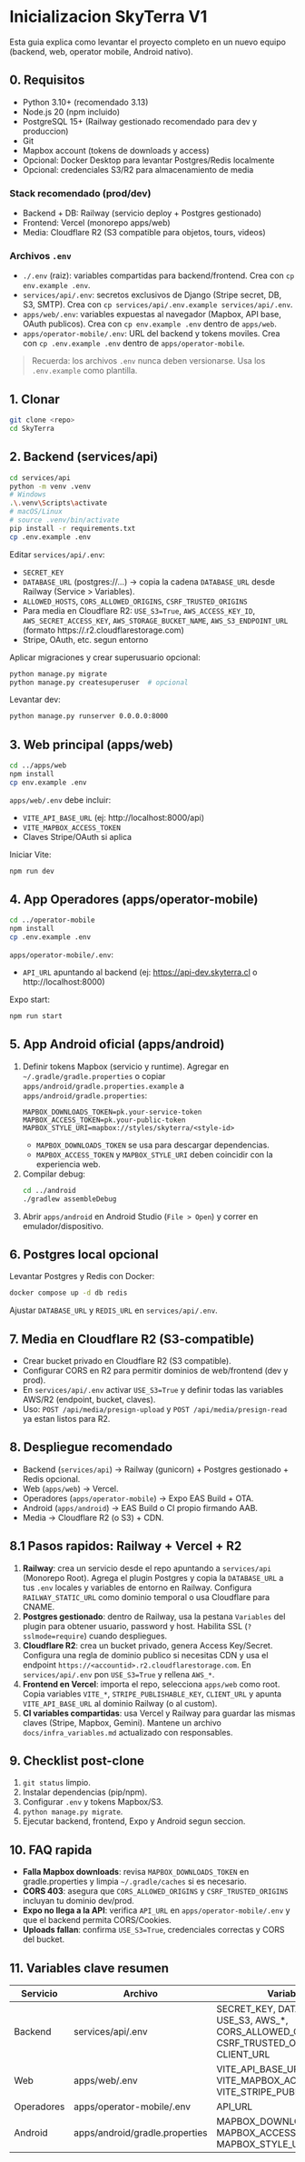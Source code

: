 # Inicializacion SkyTerra V1

Esta guia explica como levantar el proyecto completo en un nuevo equipo (backend, web, operator mobile, Android nativo).

## 0. Requisitos
- Python 3.10+ (recomendado 3.13)
- Node.js 20 (npm incluido)
- PostgreSQL 15+ (Railway gestionado recomendado para dev y produccion)
- Git
- Mapbox account (tokens de downloads y access)
- Opcional: Docker Desktop para levantar Postgres/Redis localmente
- Opcional: credenciales S3/R2 para almacenamiento de media

### Stack recomendado (prod/dev)
- Backend + DB: Railway (servicio deploy + Postgres gestionado)
- Frontend: Vercel (monorepo apps/web)
- Media: Cloudflare R2 (S3 compatible para objetos, tours, videos)

### Archivos `.env`
- `./.env` (raiz): variables compartidas para backend/frontend. Crea con `cp env.example .env`.
- `services/api/.env`: secretos exclusivos de Django (Stripe secret, DB, S3, SMTP). Crea con `cp services/api/.env.example services/api/.env`.
- `apps/web/.env`: variables expuestas al navegador (Mapbox, API base, OAuth publicos). Crea con `cp env.example .env` dentro de `apps/web`.
- `apps/operator-mobile/.env`: URL del backend y tokens moviles. Crea con `cp .env.example .env` dentro de `apps/operator-mobile`.

> Recuerda: los archivos `.env` nunca deben versionarse. Usa los `.env.example` como plantilla.

## 1. Clonar
```bash
git clone <repo>
cd SkyTerra
```

## 2. Backend (services/api)
```bash
cd services/api
python -m venv .venv
# Windows
.\.venv\Scripts\activate
# macOS/Linux
# source .venv/bin/activate
pip install -r requirements.txt
cp .env.example .env
```
Editar `services/api/.env`:
- `SECRET_KEY`
- `DATABASE_URL` (postgres://...) -> copia la cadena `DATABASE_URL` desde Railway (Service > Variables).
- `ALLOWED_HOSTS`, `CORS_ALLOWED_ORIGINS`, `CSRF_TRUSTED_ORIGINS`
- Para media en Cloudflare R2: `USE_S3=True`, `AWS_ACCESS_KEY_ID`, `AWS_SECRET_ACCESS_KEY`, `AWS_STORAGE_BUCKET_NAME`, `AWS_S3_ENDPOINT_URL` (formato https://<accountid>.r2.cloudflarestorage.com)
- Stripe, OAuth, etc. segun entorno

Aplicar migraciones y crear superusuario opcional:
```bash
python manage.py migrate
python manage.py createsuperuser  # opcional
```
Levantar dev:
```bash
python manage.py runserver 0.0.0.0:8000
```

## 3. Web principal (apps/web)
```bash
cd ../apps/web
npm install
cp env.example .env
```
`apps/web/.env` debe incluir:
- `VITE_API_BASE_URL` (ej: http://localhost:8000/api)
- `VITE_MAPBOX_ACCESS_TOKEN`
- Claves Stripe/OAuth si aplica

Iniciar Vite:
```bash
npm run dev
```

## 4. App Operadores (apps/operator-mobile)
```bash
cd ../operator-mobile
npm install
cp .env.example .env
```
`apps/operator-mobile/.env`:
- `API_URL` apuntando al backend (ej: https://api-dev.skyterra.cl o http://localhost:8000)

Expo start:
```bash
npm run start
```

## 5. App Android oficial (apps/android)
1. Definir tokens Mapbox (servicio y runtime). Agregar en `~/.gradle/gradle.properties` o copiar `apps/android/gradle.properties.example` a `apps/android/gradle.properties`:
   ```
   MAPBOX_DOWNLOADS_TOKEN=pk.your-service-token
   MAPBOX_ACCESS_TOKEN=pk.your-public-token
   MAPBOX_STYLE_URI=mapbox://styles/skyterra/<style-id>
   ```
   - `MAPBOX_DOWNLOADS_TOKEN` se usa para descargar dependencias.
   - `MAPBOX_ACCESS_TOKEN` y `MAPBOX_STYLE_URI` deben coincidir con la experiencia web.
2. Compilar debug:
   ```bash
   cd ../android
   ./gradlew assembleDebug
   ```
3. Abrir `apps/android` en Android Studio (`File > Open`) y correr en emulador/dispositivo.

## 6. Postgres local opcional
Levantar Postgres y Redis con Docker:
```bash
docker compose up -d db redis
```
Ajustar `DATABASE_URL` y `REDIS_URL` en `services/api/.env`.

## 7. Media en Cloudflare R2 (S3-compatible)
- Crear bucket privado en Cloudflare R2 (S3 compatible).
- Configurar CORS en R2 para permitir dominios de web/frontend (dev y prod).
- En `services/api/.env` activar `USE_S3=True` y definir todas las variables AWS/R2 (endpoint, bucket, claves).
- Uso: `POST /api/media/presign-upload` y `POST /api/media/presign-read` ya estan listos para R2.

## 8. Despliegue recomendado
- Backend (`services/api`) -> Railway (gunicorn) + Postgres gestionado + Redis opcional.
- Web (`apps/web`) -> Vercel.
- Operadores (`apps/operator-mobile`) -> Expo EAS Build + OTA.
- Android (`apps/android`) -> EAS Build o CI propio firmando AAB.
- Media -> Cloudflare R2 (o S3) + CDN.

## 8.1 Pasos rapidos: Railway + Vercel + R2
1. **Railway**: crea un servicio desde el repo apuntando a `services/api` (Monorepo Root). Agrega el plugin Postgres y copia la `DATABASE_URL` a tus `.env` locales y variables de entorno en Railway. Configura `RAILWAY_STATIC_URL` como dominio temporal o usa Cloudflare para CNAME.
2. **Postgres gestionado**: dentro de Railway, usa la pestana `Variables` del plugin para obtener usuario, password y host. Habilita SSL (`?sslmode=require`) cuando despliegues.
3. **Cloudflare R2**: crea un bucket privado, genera Access Key/Secret. Configura una regla de dominio publico si necesitas CDN y usa el endpoint `https://<accountid>.r2.cloudflarestorage.com`. En `services/api/.env` pon `USE_S3=True` y rellena `AWS_*`.
4. **Frontend en Vercel**: importa el repo, selecciona `apps/web` como root. Copia variables `VITE_*`, `STRIPE_PUBLISHABLE_KEY`, `CLIENT_URL` y apunta `VITE_API_BASE_URL` al dominio Railway (o al custom).
5. **CI variables compartidas**: usa Vercel y Railway para guardar las mismas claves (Stripe, Mapbox, Gemini). Mantene un archivo `docs/infra_variables.md` actualizado con responsables.

## 9. Checklist post-clone
1. `git status` limpio.
2. Instalar dependencias (pip/npm).
3. Configurar `.env` y tokens Mapbox/S3.
4. `python manage.py migrate`.
5. Ejecutar backend, frontend, Expo y Android segun seccion.

## 10. FAQ rapida
- **Falla Mapbox downloads**: revisa `MAPBOX_DOWNLOADS_TOKEN` en gradle.properties y limpia `~/.gradle/caches` si es necesario.
- **CORS 403**: asegura que `CORS_ALLOWED_ORIGINS` y `CSRF_TRUSTED_ORIGINS` incluyan tu dominio dev/prod.
- **Expo no llega a la API**: verifica `API_URL` en `apps/operator-mobile/.env` y que el backend permita CORS/Cookies.
- **Uploads fallan**: confirma `USE_S3=True`, credenciales correctas y CORS del bucket.

## 11. Variables clave resumen

| Servicio | Archivo | Variables |
|----------|---------|-----------|
| Backend | services/api/.env | SECRET_KEY, DATABASE_URL, USE_S3, AWS_*, CORS_ALLOWED_ORIGINS, CSRF_TRUSTED_ORIGINS, CLIENT_URL |
| Web | apps/web/.env | VITE_API_BASE_URL, VITE_MAPBOX_ACCESS_TOKEN, VITE_STRIPE_PUBLISHABLE_KEY |
| Operadores | apps/operator-mobile/.env | API_URL |
| Android | apps/android/gradle.properties | MAPBOX_DOWNLOADS_TOKEN, MAPBOX_ACCESS_TOKEN, MAPBOX_STYLE_URI |
